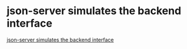 # json-server simulates the backend interface
[json-server simulates the backend interface](https://aiwithcloud.com/2022/09/16/json_server_simulates_the_backend_interface/)
